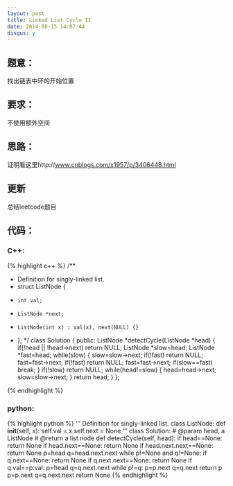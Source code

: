 ```yaml
---
layout: post
title: Linked List Cycle II
date: 2014-08-15 14:07:44
disqus: y
---
```


## 题意：
找出链表中环的开始位置

## 要求：
不使用额外空间

## 思路：
证明看这里http://www.cnblogs.com/x1957/p/3406448.html

## 更新
总结leetcode题目

## 代码：

### C++:

{% highlight c++ %}
/**
 * Definition for singly-linked list.
 * struct ListNode {
 *     int val;
 *     ListNode *next;
 *     ListNode(int x) : val(x), next(NULL) {}
 * };
 */
class Solution {
public:
    ListNode *detectCycle(ListNode *head) {
        if(!head || !head->next)
            return NULL;
        ListNode *slow=head;
        ListNode *fast=head;
        while(slow)
        {
            slow=slow->next;
            if(!fast)
                return NULL;
            fast=fast->next;
            if(!fast)
                return NULL;
            fast=fast->next;
            if(slow==fast)
                break;
        }
        if(!slow)
            return NULL;
        while(head!=slow)
        {
            head=head->next;
            slow=slow->next;
        }
        return head;
    }
};


 {% endhighlight %}
### python:

{% highlight python %}
‘’’
 Definition for singly-linked list.
 class ListNode:
     def __init__(self, x):
         self.val = x
         self.next = None
‘’’
class Solution:
    # @param head, a ListNode
    # @return a list node
    def detectCycle(self, head):
        if head==None:
            return None
        if head.next==None:
            return None
        if head.next.next==None:
            return None
        p=head
        q=head.next.next
        while p!=None and q!=None:
            if q.next==None:
                return None
            if q.next.next==None:
                return None
            if q.val==p.val:
                p=head
                q=q.next.next
                while p!=q:
                    p=p.next
                    q=q.next
                return p
            p=p.next
            q=q.next.next
        return None
 {% endhighlight %}
